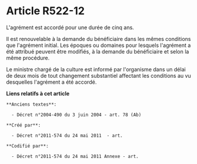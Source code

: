 # Article R522-12

L'agrément est accordé pour une durée de cinq ans.

Il est renouvelable à la demande du bénéficiaire dans les mêmes conditions que l'agrément initial. Les époques ou domaines
pour lesquels l'agrément a été attribué peuvent être modifiés, à la demande du bénéficiaire et selon la même procédure.

Le ministre chargé de la culture est informé par l'organisme dans un délai de deux mois de tout changement substantiel
affectant les conditions au vu desquelles l'agrément a été accordé.

**Liens relatifs à cet article**

	**Anciens textes**:

	  - Décret n°2004-490 du 3 juin 2004 - art. 78 (Ab)

	**Créé par**:

	  - Décret n°2011-574 du 24 mai 2011  - art.

	**Codifié par**:

	  - Décret n°2011-574 du 24 mai 2011 Annexe - art.
